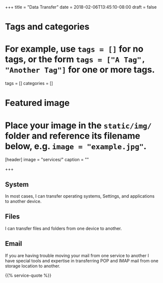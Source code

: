 +++
title = "Data Transfer"
date = 2018-02-06T13:45:10-08:00
draft = false

# Tags and categories
# For example, use `tags = []` for no tags, or the form `tags = ["A Tag", "Another Tag"]` for one or more tags.
tags = []
categories = []

# Featured image
# Place your image in the `static/img/` folder and reference its filename below, e.g. `image = "example.jpg"`.
[header]
image = "services/"
caption = ""

+++

## System
In most cases, I can transfer operating systems, Settings, and applications to another device.

## Files
I can transfer files and folders from one device to another.

## Email
If you are having trouble moving your mail from one service to another I have special tools and expertise in transferring POP and IMAP mail from one storage location to another.

{{% service-quote %}}